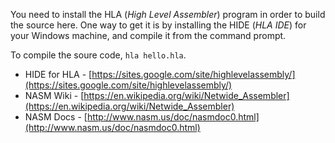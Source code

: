 You need to install the HLA (_High Level Assembler_) program in order to build the source here. One way to get it is by installing the HIDE (_HLA IDE_) for your Windows machine, and compile it from the command prompt.

To compile the soure code, ```hla hello.hla```.

- HIDE for HLA - [https://sites.google.com/site/highlevelassembly/](https://sites.google.com/site/highlevelassembly/)
- NASM Wiki - [https://en.wikipedia.org/wiki/Netwide_Assembler](https://en.wikipedia.org/wiki/Netwide_Assembler)
- NASM Docs - [http://www.nasm.us/doc/nasmdoc0.html](http://www.nasm.us/doc/nasmdoc0.html)
